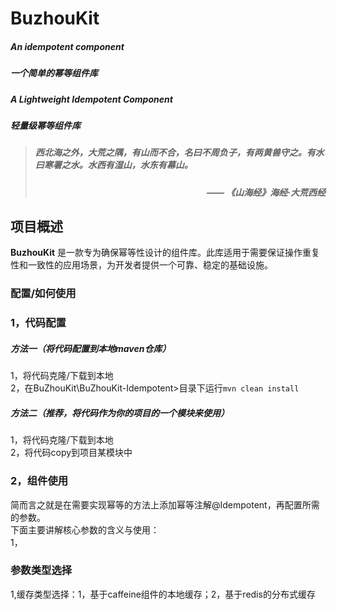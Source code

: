 # BuzhouKit
##### An idempotent component
##### 一个简单的幂等组件库
##### A Lightweight Idempotent Component
##### 轻量级幂等组件库

> ##### *西北海之外，大荒之隅，有山而不合，名曰不周负子，有两黄兽守之。有水曰寒署之水。水西有湿山，水东有幕山。*  
> ##### <div align="right"><em>—— 《山海经》海经·大荒西经</em></div>  
## 项目概述

**BuzhouKit** 是一款专为确保幂等性设计的组件库。此库适用于需要保证操作重复性和一致性的应用场景，为开发者提供一个可靠、稳定的基础设施。
### 配置/如何使用
### 1，代码配置  
##### 方法一（将代码配置到本地maven仓库）  
1，将代码克隆/下载到本地  
2，在BuZhouKit\BuZhouKit-Idempotent>目录下运行`mvn clean install`  
##### 方法二（推荐，将代码作为你的项目的一个模块来使用）  
1，将代码克隆/下载到本地  
2，将代码copy到项目某模块中  
### 2，组件使用
简而言之就是在需要实现幂等的方法上添加幂等注解@Idempotent，再配置所需的参数。  
下面主要讲解核心参数的含义与使用：  
1，

### 参数类型选择
1,缓存类型选择：1，基于caffeine组件的本地缓存；2，基于redis的分布式缓存

